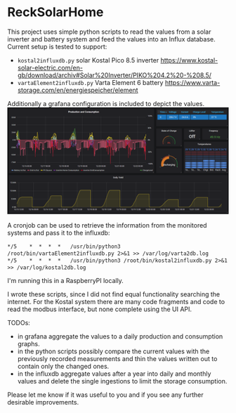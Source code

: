 # ReckSolarHome

This project uses simple python scripts to read the values from a solar inverter and battery system and feed the values into an Influx database. Current setup is tested to support:
* ```kostal2influxdb.py```  solar Kostal Pico 8.5 inverter
  https://www.kostal-solar-electric.com/en-gb/download/archiv#Solar%20Inverter/PIKO%204.2%20-%208.5/
* ```vartaElement2influxdb.py``` Varta Element 6 battery
  https://www.varta-storage.com/en/energiespeicher/element

Additionally a grafana configuration is included to depict the values.
![grafana kostal and varta](/images/grafana_KostalVarta.png)

A cronjob can be used to retrieve the information from the monitored systems and pass it to the influxdb:
```
*/5    *  *  *  *   /usr/bin/python3 /root/bin/vartaElement2influxdb.py 2>&1 >> /var/log/varta2db.log
*/5    *  *  *  *   /usr/bin/python3 /root/bin/kostal2influxdb.py 2>&1 >> /var/log/kostal2db.log
```

I'm running this in a RaspberryPI locally.

I wrote these scripts, since I did not find equal functionality searching the internet. For the Kostal system there are many code fragments and code to read the modbus interface, but none complete using the UI API.

TODOs:
* in grafana aggregate the values to a daily production and consumption graphs. 
* in the python scripts possibly compare the current values with the previously recorded measurements and thin the values written out to contain only the changed ones.
* in the influxdb aggregate values after a year into daily and monthly values and delete the single ingestions to limit the storage consumption.

Please let me know if it was useful to you and if you see any further desirable improvements.

